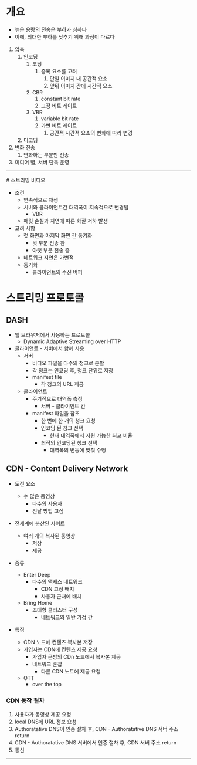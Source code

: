 # 개요

- 높은 용량의 전송은 부하가 심하다
- 이에, 최대한 부하를 낮추기 위해 과정이 다르다

1. 압축
	1. 인코딩
		1. 코딩
			1. 중복 요소를 고려
				1. 단일 이미지 내 공간적 요소
				2. 앞뒤 이미지 간에 시간적 요소
		2. CBR
			1. constant bit rate
			2. 고정 비트 레이트
		3. VBR
			1. variable bit rate
			2. 가변 비트 레이트
				1. 공간적 시간적 요소의 변화에 따라 변경
	2. 디코딩
2. 변화 전송
	1. 변화하는 부분만 전송
3. 미디어 별, 서버 단독 운영

<hr>
# 스트리밍 비디오

- 조건
	- 연속적으로 재생
	- 서버와 클라이언트간 대역폭이 지속적으로 변경됨
		- VBR
	- 패킷 손실과 지연에 따른 화질 저하 발생
- 고려 사항
	- 첫 화면과 마지막 화면 간 동기화
		- 윗 부분 전송 완
		- 아랫 부분 전송 중
	- 네트워크 지연은 가변적
	- 동기화
		- 클라이언트의 수신 버퍼


# 스트리밍 프로토콜

## DASH
- 웹 브라우저에서 사용하는 프로토콜
	- Dynamic Adaptive Streaming over HTTP
- 클라이언트 - 서버에서 함께 사용
	- 서버
		- 비디오 파일을 다수의 청크로 분할
		- 각 청크는 인코딩 후, 청크 단위로 저장
		- manifest file
			- 각 청크의 URL 제공
	- 클라이언트
		- 주기적으로 대역폭 측정
			- 서버 - 클라이언트 간
		- manifest 파일을 참조
			- 한 번에 한 개의 청크 요청
			- 인코딩 된 청크 선택
				- 현재 대역폭에서 지원 가능한 최고 비율
			- 최적의 인코딩된 청크 선택
				- 대역폭의 변동에 맞춰 수행


## CDN - Content Delivery Network
- 도전 요소
	- 수 많은 동영상
		- 다수의 사용자
		- 전달 방법 고심
- 전세계에 분산된 사이트
	- 여러 개의 복사된 동영상
		- 저장
		- 제공
- 종류
	- Enter Deep
		- 다수의 액세스 네트워크
			- CDN 고정 배치
			- 사용자 근처에 배치
	- Bring Home
		- 초대형 클러스터 구성
			- 네트워크와 일반 가정 간

- 특징
	- CDN 노드에 컨텐츠 복사본 저장
	- 가입자는 CDN에 컨텐츠 제공 요청
		- 가입자 근방의 CDn 노드에서 복사본 제공
		- 네트워크 혼잡
			- 다른 CDN 노트에 제공 요청
	-  OTT
		- over the top

### CDN 동작 절차
1. 사용자가 동영상 제공 요청
2. local DNS에 URL 정보 요청
3. Authoratative DNS이 인증 절차 후, CDN - Authoratative DNS 서버 주소 return
4. CDN - Authoratative DNS 서버에서 인증 절차 후, CDN 서버 주소 return
5. 통신
<hr>
